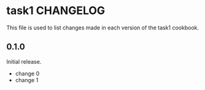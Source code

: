 # task1 CHANGELOG

This file is used to list changes made in each version of the task1 cookbook.

## 0.1.0

Initial release.

- change 0
- change 1
